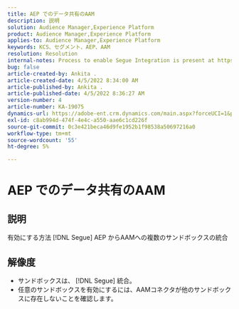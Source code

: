 ```yaml
---
title: AEP でのデータ共有のAAM
description: 説明
solution: Audience Manager,Experience Platform
product: Audience Manager,Experience Platform
applies-to: Audience Manager,Experience Platform
keywords: KCS、セグメント、AEP、AAM
resolution: Resolution
internal-notes: Process to enable Segue Integration is present at https://wiki.corp.adobe.com/pages/viewpage.action?spaceKey=supportdelivery&title=AEP+Segments+not+Populating+in+AAM internal link.
bug: false
article-created-by: Ankita .
article-created-date: 4/5/2022 8:34:00 AM
article-published-by: Ankita .
article-published-date: 4/5/2022 8:36:27 AM
version-number: 4
article-number: KA-19075
dynamics-url: https://adobe-ent.crm.dynamics.com/main.aspx?forceUCI=1&pagetype=entityrecord&etn=knowledgearticle&id=45284320-bbb4-ec11-983f-000d3a5d0e57
exl-id: c8ab994d-474f-4e4c-a550-aae6c1cd226f
source-git-commit: 0c3e421beca46d9fe1952b1f98538a50697216a0
workflow-type: tm+mt
source-wordcount: '55'
ht-degree: 5%

---
```


# AEP でのデータ共有のAAM

## 説明

有効にする方法 [!DNL Segue] AEP からAAMへの複数のサンドボックスの統合

## 解像度


- サンドボックスは、 [!DNL Segue] 統合。
- 任意のサンドボックスを有効にするには、AAMコネクタが他のサンドボックスに存在しないことを確認します。
